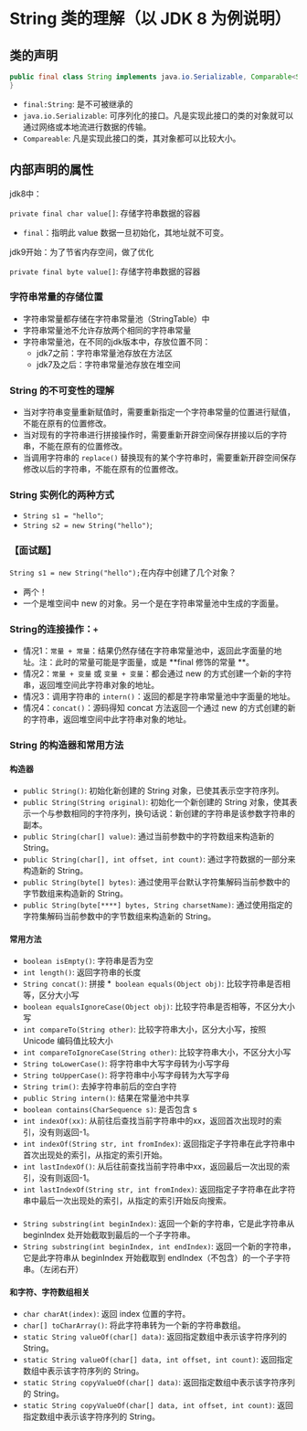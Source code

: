 # String 类的理解（以 JDK 8 为例说明）

## 类的声明

```java
public final class String implements java.io.Serializable, Comparable<String>, CharSequence {
}
```

* `final:String`: 是不可被继承的
* `java.io.Serializable`: 可序列化的接口。凡是实现此接口的类的对象就可以通过网络或本地流进行数据的传输。
* `Compareable`: 凡是实现此接口的类，其对象都可以比较大小。

## 内部声明的属性

jdk8中：

`private final char value[]`: 存储字符串数据的容器

* `final`：指明此 value 数据一旦初始化，其地址就不可变。

jdk9开始：为了节省内存空间，做了优化

`private final byte value[]`: 存储字符串数据的容器

### 字符串常量的存储位置

* 字符串常量都存储在字符串常量池（StringTable）中
* 字符串常量池不允许存放两个相同的字符串常量
* 字符串常量池，在不同的jdk版本中，存放位置不同：
    * jdk7之前：字符串常量池存放在方法区
    * jdk7及之后：字符串常量池存放在堆空间

### String 的不可变性的理解

* 当对字符串变量重新赋值时，需要重新指定一个字符串常量的位置进行赋值，不能在原有的位置修改。
* 当对现有的字符串进行拼接操作时，需要重新开辟空间保存拼接以后的字符串，不能在原有的位置修改。
* 当调用字符串的 `replace()` 替换现有的某个字符串时，需要重新开辟空间保存修改以后的字符串，不能在原有的位置修改。

### String 实例化的两种方式

* `String s1 = "hello"`;
* `String s2 = new String("hello")`;

### 【面试题】

`String s1 = new String("hello");`在内存中创建了几个对象？

* 两个！
* 一个是堆空间中 new 的对象。另一个是在字符串常量池中生成的字面量。

### String的连接操作：`+`

* 情况1：`常量 + 常量`：结果仍然存储在字符串常量池中，返回此字面量的地址。注：此时的常量可能是字面量，或是 **final 修饰的常量
  **。
* 情况2：`常量 + 变量` 或 `变量 + 变量`：都会通过 new 的方式创建一个新的字符串，返回堆空间此字符串对象的地址。
* 情况3：调用字符串的 `intern()`：返回的都是字符串常量池中字面量的地址。
* 情况4：`concat()`：源码得知 concat 方法返回一个通过 new 的方式创建的新的字符串，返回堆空间中此字符串对象的地址。

### String 的构造器和常用方法

#### 构造器

* `public String()`: 初始化新创建的 String 对象，已使其表示空字符序列。
* `public String(String original)`: 初始化一个新创建的 String 对象，使其表示一个与参数相同的字符序列，换句话说：新创建的字符串是该参数字符串的副本。
* `public String(char[] value)`: 通过当前参数中的字符数组来构造新的 String。
* `public String(char[], int offset, int count)`: 通过字符数据的一部分来构造新的 String。
* `public String(byte[] bytes)`: 通过使用平台默认字符集解码当前参数中的字节数组来构造新的 String。
* `public String(byte[****] bytes, String charsetName)`: 通过使用指定的字符集解码当前参数中的字节数组来构造新的 String。

#### 常用方法

* `boolean isEmpty()`: 字符串是否为空
* `int length()`: 返回字符串的长度
* `String concat()`: 拼接
  *` boolean equals(Object obj)`: 比较字符串是否相等，区分大小写
* `boolean equalsIgnoreCase(Object obj)`: 比较字符串是否相等，不区分大小写
* `int compareTo(String other)`: 比较字符串大小，区分大小写，按照 Unicode 编码值比较大小
* `int compareToIgnoreCase(String other)`: 比较字符串大小，不区分大小写
* `String toLowerCase()`: 将字符串中大写字母转为小写字母
* `String toUpperCase()`: 将字符串中小写字母转为大写字母
* `String trim()`: 去掉字符串前后的空白字符
* `public String intern()`: 结果在常量池中共享
* `boolean contains(CharSequence s)`: 是否包含 s
* `int indexOf(xx)`: 从前往后查找当前字符串中的xx，返回首次出现时的索引，没有则返回-1。
* `int indexOf(String str, int fromIndex)`: 返回指定子字符串在此字符串中首次出现处的索引，从指定的索引开始。
* `int lastIndexOf()`: 从后往前查找当前字符串中xx，返回最后一次出现的索引，没有则返回-1。
* `int lastIndexOf(String str, int fromIndex)`: 返回指定子字符串在此字符串中最后一次出现处的索引，从指定的索引开始反向搜索。

####  

* `String substring(int beginIndex)`: 返回一个新的字符串，它是此字符串从 beginIndex 处开始截取到最后的一个子字符串。
* `String substring(int beginIndex, int endIndex)`: 返回一个新的字符串，它是此字符串从 beginIndex 开始截取到
  endIndex（不包含）的一个子字符串。（左闭右开）

#### 和字符、字符数组相关

* `char charAt(index)`: 返回 index 位置的字符。
* `char[] toCharArray()`: 将此字符串转为一个新的字符串数组。
* `static String valueOf(char[] data)`: 返回指定数组中表示该字符序列的 String。
* `static String valueOf(char[] data, int offset, int count)`: 返回指定数组中表示该字符序列的 String。
* `static String copyValueOf(char[] data)`: 返回指定数组中表示该字符序列的 String。
* `static String copyValueOf(char[] data, int offset, int count)`: 返回指定数组中表示该字符序列的 String。


